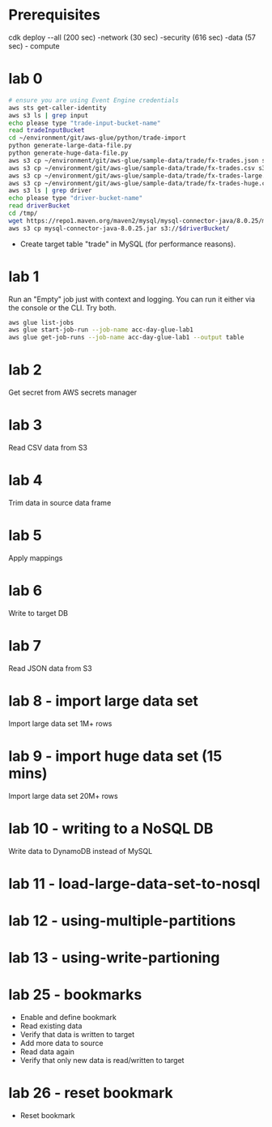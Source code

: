 # Prerequisites
cdk deploy --all
 (200 sec) -network
 (30 sec) -security
 (616 sec) -data
 (57 sec) - compute


# lab 0
``` sh
# ensure you are using Event Engine credentials
aws sts get-caller-identity
aws s3 ls | grep input
echo please type "trade-input-bucket-name"
read tradeInputBucket
cd ~/environment/git/aws-glue/python/trade-import
python generate-large-data-file.py
python generate-huge-data-file.py
aws s3 cp ~/environment/git/aws-glue/sample-data/trade/fx-trades.json s3://$tradeInputBucket/
aws s3 cp ~/environment/git/aws-glue/sample-data/trade/fx-trades.csv s3://$tradeInputBucket/
aws s3 cp ~/environment/git/aws-glue/sample-data/trade/fx-trades-large.csv s3://$tradeInputBucket/
aws s3 cp ~/environment/git/aws-glue/sample-data/trade/fx-trades-huge.csv s3://$tradeInputBucket/
aws s3 ls | grep driver
echo please type "driver-bucket-name"
read driverBucket
cd /tmp/
wget https://repo1.maven.org/maven2/mysql/mysql-connector-java/8.0.25/mysql-connector-java-8.0.25.jar
aws s3 cp mysql-connector-java-8.0.25.jar s3://$driverBucket/
```
- Create target table "trade" in MySQL (for performance reasons).

# lab 1
Run an "Empty" job just with context and logging. You can run it either via the console or the CLI. Try both.
``` sh
aws glue list-jobs
aws glue start-job-run --job-name acc-day-glue-lab1
aws glue get-job-runs --job-name acc-day-glue-lab1 --output table
```

# lab 2
Get secret from AWS secrets manager

# lab 3
Read CSV data from S3

# lab 4
Trim data in source data frame

# lab 5
Apply mappings

# lab 6
Write to target DB

# lab 7
Read JSON data from S3

# lab 8 - import large data set
Import large data set 1M+ rows

# lab 9 - import huge data set (15 mins)
Import large data set 20M+ rows

# lab 10 - writing to a NoSQL DB
Write data to DynamoDB instead of MySQL

# lab 11 - load-large-data-set-to-nosql

# lab 12 - using-multiple-partitions

# lab 13 - using-write-partioning

# lab 25 - bookmarks
- Enable and define bookmark
- Read existing data
- Verify that data is written to target
- Add more data to source
- Read data again
- Verify that only new data is read/written to target

# lab 26 - reset bookmark
- Reset bookmark
